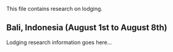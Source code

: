 This file contains research on lodging.

## Bali, Indonesia (August 1st to August 8th)
Lodging research information goes here...